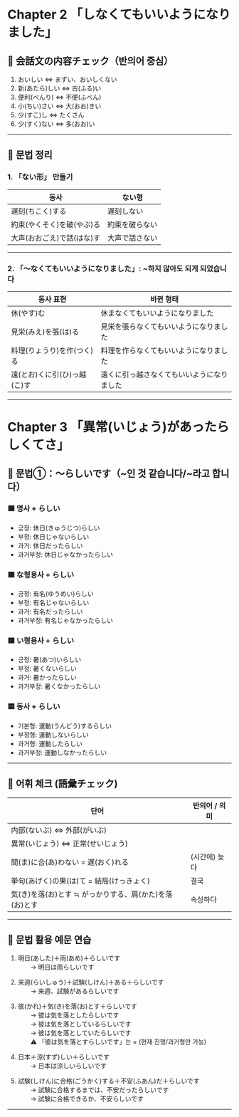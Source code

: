 # Chapter 2 「しなくてもいいようになりました」

## 📘 会話文の内容チェック（반의어 중심）
1. おいしい ⇔ まずい、おいしくない
2. 新(あたら)しい ⇔ 古(ふる)い
3. 便利(べんり) ⇔ 不便(ふべん)
4. 小(ちい)さい ⇔ 大(おお)きい
5. 少(すこ)し ⇔ たくさん
6. 少(すく)ない ⇔ 多(おお)い

---

## 📘 문법 정리

### 1. 「ない形」 만들기
| 동사 | ない형 |
|------|--------|
| 遅刻(ちこく)する | 遅刻しない |
| 約束(やくそく)を破(やぶ)る | 約束を破らない |
| 大声(おおごえ)で話(はな)す | 大声で話さない |

---

### 2. 「〜なくてもいいようになりました」: ~하지 않아도 되게 되었습니다
| 동사 표현 | 바뀐 형태 |
|------------|-----------------------------|
| 休(やす)む | 休まなくてもいいようになりました |
| 見栄(みえ)を張(は)る | 見栄を張らなくてもいいようになりました |
| 料理(りょうり)を作(つく)る | 料理を作らなくてもいいようになりました |
| 遠(とお)くに引(ひ)っ越(こ)す | 遠くに引っ越さなくてもいいようになりました |

---

# Chapter 3 「異常(いじょう)があったらしくてさ」

## 📘 문법①：〜らしいです（~인 것 같습니다/~라고 합니다）

### 🟩 명사 + らしい
- 긍정: 休日(きゅうじつ)らしい
- 부정: 休日じゃないらしい
- 과거: 休日だったらしい
- 과거부정: 休日じゃなかったらしい

### 🟩 な형용사 + らしい
- 긍정: 有名(ゆうめい)らしい
- 부정: 有名じゃないらしい
- 과거: 有名だったらしい
- 과거부정: 有名じゃなかったらしい

### 🟦 い형용사 + らしい
- 긍정: 暑(あつ)いらしい
- 부정: 暑くないらしい
- 과거: 暑かったらしい
- 과거부정: 暑くなかったらしい

### 🟨 동사 + らしい
- 기본형: 運動(うんどう)するらしい
- 부정형: 運動しないらしい
- 과거형: 運動したらしい
- 과거부정: 運動しなかったらしい

---

## 📘 어휘 체크 (語彙チェック)
| 단어 | 반의어 / 의미 |
|------|----------------|
| 内部(ないぶ) ⇔ 外部(がいぶ) |
| 異常(いじょう) ⇔ 正常(せいじょう) |
| 間(ま)に合(あ)わない = 遅(おく)れる | (시간에) 늦다 |
| 挙句(あげく)の果(は)て = 結局(けっきょく) | 결국 |
| 気(き)を落(お)とす ≒ がっかりする、肩(かた)を落(お)とす | 속상하다 |

---

## 📘 문법 활용 예문 연습

1. 明日(あした)＋雨(あめ)＋らしいです  
　　→ 明日は雨らしいです

2. 来週(らいしゅう)＋試験(しけん)＋ある＋らしいです  
　　→ 来週、試験があるらしいです

3. 彼(かれ)＋気(き)を落(お)とす＋らしいです  
　　→ 彼は気を落としたらしいです  
　　→ 彼は気を落としているらしいです  
　　→ 彼は気を落としていたらしいです  
　　⚠ 「彼は気を落とすらしいです」는 × (현재 진행/과거형만 가능)

4. 日本＋涼(すず)しい＋らしいです  
　　→ 日本は涼しいらしいです

5. 試験(しけん)に合格(ごうかく)する＋不安(ふあん)だ＋らしいです  
　　→ 試験に合格するまでは、不安だったらしいです  
　　→ 試験に合格できるか、不安らしいです

---


